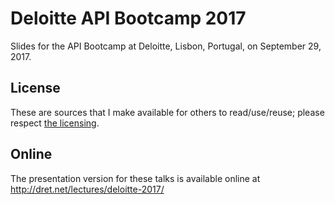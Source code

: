 # Deloitte API Bootcamp 2017

Slides for the API Bootcamp at Deloitte, Lisbon, Portugal, on September 29, 2017.


## License

These are sources that I make available for others to read/use/reuse; please respect [the licensing](../LICENSE).


## Online

The presentation version for these talks is available online at http://dret.net/lectures/deloitte-2017/
